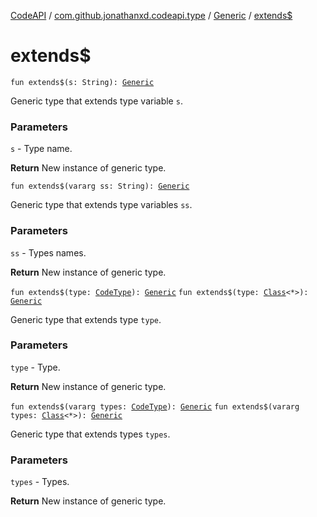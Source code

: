 [CodeAPI](../../index.md) / [com.github.jonathanxd.codeapi.type](../index.md) / [Generic](index.md) / [extends$](.)

# extends$

`fun extends$(s: String): `[`Generic`](index.md)

Generic type that extends type variable `s`.

### Parameters

`s` - Type name.

**Return**
New instance of generic type.

`fun extends$(vararg ss: String): `[`Generic`](index.md)

Generic type that extends type variables `ss`.

### Parameters

`ss` - Types names.

**Return**
New instance of generic type.

`fun extends$(type: `[`CodeType`](../-code-type/index.md)`): `[`Generic`](index.md)
`fun extends$(type: `[`Class`](http://docs.oracle.com/javase/6/docs/api/java/lang/Class.html)`<*>): `[`Generic`](index.md)

Generic type that extends type `type`.

### Parameters

`type` - Type.

**Return**
New instance of generic type.

`fun extends$(vararg types: `[`CodeType`](../-code-type/index.md)`): `[`Generic`](index.md)
`fun extends$(vararg types: `[`Class`](http://docs.oracle.com/javase/6/docs/api/java/lang/Class.html)`<*>): `[`Generic`](index.md)

Generic type that extends types `types`.

### Parameters

`types` - Types.

**Return**
New instance of generic type.

